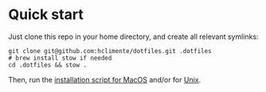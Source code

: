 # Quick start

Just clone this repo in your home directory, and create all relevant symlinks:

```
git clone git@github.com:hclimente/dotfiles.git .dotfiles
# brew install stow if needed
cd .dotfiles && stow .
```

Then, run the [installation script for MacOS](install/mac_config.sh) and/or for [Unix](install/unix_config.sh).
